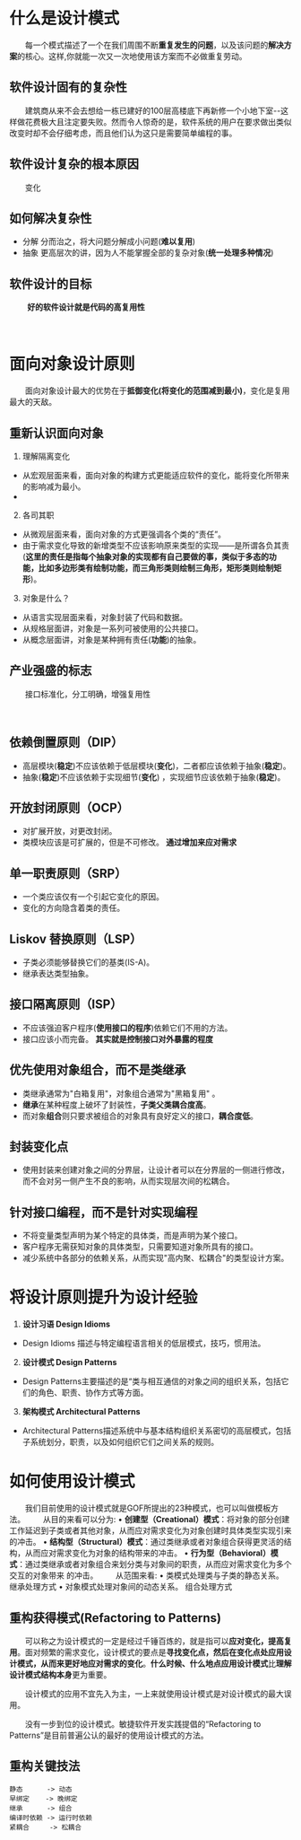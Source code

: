 # 什么是设计模式
&emsp;&emsp;每一个模式描述了一个在我们周围不断**重复发生的问题**，以及该问题的**解决方案**的核心。这样,你就能一次又一次地使用该方案而不必做重复劳动。

## 软件设计固有的复杂性
&emsp;&emsp;建筑商从来不会去想给一栋已建好的100层高楼底下再新修一个小地下室--这样做花费极大且注定要失败。然而令人惊奇的是，软件系统的用户在要求做出类似改变时却不会仔细考虑，而且他们认为这只是需要简单编程的事。

## 软件设计复杂的根本原因
&emsp;&emsp;变化

## 如何解决复杂性
* 分解 分而治之，将大问题分解成小问题(**难以复用**)
* 抽象 更高层次的讲，因为人不能掌握全部的复杂对象(**统一处理多种情况**)

## 软件设计的目标
&emsp;&emsp; **好的软件设计就是代码的高复用性** 


<br/>


# 面向对象设计原则
&emsp;&emsp;面向对象设计最大的优势在于**抵御变化(将变化的范围减到最小)**，变化是复用最大的天敌。  

## 重新认识面向对象

1. 理解隔离变化
* 从宏观层面来看，面向对象的构建方式更能适应软件的变化，能将变化所带来的影响减为最小。
* 
2. 各司其职
* 从微观层面来看，面向对象的方式更强调各个类的“责任”。
* 由于需求变化导致的新增类型不应该影响原来类型的实现——是所谓各负其责(**这里的责任是指每个抽象对象的实现都有自己要做的事，类似于多态的功能，比如多边形类有绘制功能，而三角形类则绘制三角形，矩形类则绘制矩形**)。
  
3. 对象是什么？
* 从语言实现层面来看，对象封装了代码和数据。
* 从规格层面讲，对象是一系列可被使用的公共接口。
* 从概念层面讲，对象是某种拥有责任(**功能**)的抽象。

## 产业强盛的标志
&emsp;&emsp;接口标准化，分工明确，增强复用性


<br/>


## 依赖倒置原则（DIP） 
* 高层模块(**稳定**)不应该依赖于低层模块(**变化**)，二者都应该依赖于抽象(**稳定**)。 
* 抽象(**稳定**)不应该依赖于实现细节(**变化**) ，实现细节应该依赖于抽象(**稳定**)。

 
## 开放封闭原则（OCP） 
* 对扩展开放，对更改封闭。
* 类模块应该是可扩展的，但是不可修改。
**通过增加来应对需求**



## 单一职责原则（SRP） 
* 一个类应该仅有一个引起它变化的原因。 
* 变化的方向隐含着类的责任。


## Liskov 替换原则（LSP） 
* 子类必须能够替换它们的基类(IS-A)。 
* 继承表达类型抽象。


## 接口隔离原则（ISP） 
* 不应该强迫客户程序(**使用接口的程序**)依赖它们不用的方法。 
* 接口应该小而完备。
**其实就是控制接口对外暴露的程度**
  


## 优先使用对象组合，而不是类继承
* 类继承通常为"白箱复用"，对象组合通常为"黑箱复用" 。 
* **继承**在某种程度上破坏了封装性，**子类父类耦合度高**。
* 而对象**组合**则只要求被组合的对象具有良好定义的接口，**耦合度低**。
  

## 封装变化点
* 使用封装来创建对象之间的分界层，让设计者可以在分界层的一侧进行修改，而不会对另一侧产生不良的影响，从而实现层次间的松耦合。
  

## 针对接口编程，而不是针对实现编程
* 不将变量类型声明为某个特定的具体类，而是声明为某个接口。 
* 客户程序无需获知对象的具体类型，只需要知道对象所具有的接口。 
* 减少系统中各部分的依赖关系，从而实现"高内聚、松耦合"的类型设计方案。


# 将设计原则提升为设计经验
1. **设计习语 Design Idioms**
* Design Idioms 描述与特定编程语言相关的低层模式，技巧，惯用法。 
  
2. **设计模式 Design Patterns**
* Design Patterns主要描述的是“类与相互通信的对象之间的组织关系，包括它们的角色、职责、协作方式等方面。
   
3. **架构模式 Architectural Patterns**
* Architectural Patterns描述系统中与基本结构组织关系密切的高层模式，包括子系统划分，职责，以及如何组织它们之间关系的规则。


# 如何使用设计模式
&emsp;&emsp;我们目前使用的设计模式就是GOF所提出的23种模式，也可以叫做模板方法。
&emsp;&emsp;从目的来看可以分为:
• **创建型（Creational）模式**：将对象的部分创建工作延迟到子类或者其他对象，从而应对需求变化为对象创建时具体类型实现引来的冲击。 
• **结构型（Structural）模式**：通过类继承或者对象组合获得更灵活的结构，从而应对需求变化为对象的结构带来的冲击。 
• **行为型（Behavioral）模式**：通过类继承或者对象组合来划分类与对象间的职责，从而应对需求变化为多个交互的对象带来
的冲击。
&emsp;&emsp;从范围来看:
• 类模式处理类与子类的静态关系。  继承处理方式
• 对象模式处理对象间的动态关系。  组合处理方式

## 重构获得模式(Refactoring to Patterns)
&emsp;&emsp;可以称之为设计模式的一定是经过千锤百炼的，就是指可以**应对变化，提高复用**。面对频繁的需求变化，设计模式的要点是**寻找变化点，然后在变化点处应用设计模式，从而来更好地应对需求的变化**。**什么时候、什么地点应用设计模式**比**理解设计模式结构本身**更为重要。  

&emsp;&emsp;设计模式的应用不宜先入为主，一上来就使用设计模式是对设计模式的最大误用。  

&emsp;&emsp;没有一步到位的设计模式。敏捷软件开发实践提倡的“Refactoring to Patterns”是目前普遍公认的最好的使用设计模式的方法。  

## 重构关键技法
```
静态      -> 动态
早绑定    -> 晚绑定
继承      -> 组合
编译时依赖 -> 运行时依赖
紧耦合     -> 松耦合
```